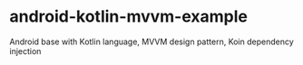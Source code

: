 # android-kotlin-mvvm-example
Android base with Kotlin language, MVVM design pattern, Koin dependency injection
